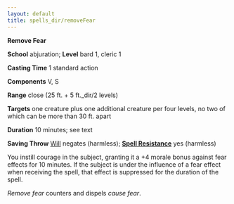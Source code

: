 ```yaml
---
layout: default
title: spells_dir/removeFear
---
```

 **Remove Fear**

**School** abjuration; **Level** bard 1, cleric 1

**Casting Time** 1 standard action

**Components** V, S

**Range** close (25 ft. + 5 ft._dir/2 levels)

**Targets** one creature plus one additional creature per four levels, no two of which can be more than 30 ft. apart

**Duration** 10 minutes; see text

**Saving Throw** [Will](../combat#_will) negates (harmless); **[Spell Resistance](../glossary#_spell-resistance)** yes (harmless)

You instill courage in the subject, granting it a +4 morale bonus against fear effects for 10 minutes. If the subject is under the influence of a fear effect when receiving the spell, that effect is suppressed for the duration of the spell.

_Remove fear_ counters and dispels _cause fear_.


